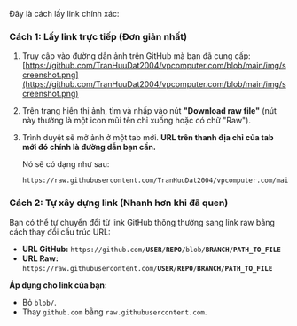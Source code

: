 Đây là cách lấy link chính xác:

### **Cách 1: Lấy link trực tiếp (Đơn giản nhất)**

1.  Truy cập vào đường dẫn ảnh trên GitHub mà bạn đã cung cấp:
    [https://github.com/TranHuuDat2004/vpcomputer.com/blob/main/img/screenshot.png](https://github.com/TranHuuDat2004/vpcomputer.com/blob/main/img/screenshot.png)

2.  Trên trang hiển thị ảnh, tìm và nhấp vào nút **"Download raw file"** (nút này thường là một icon mũi tên chỉ xuống hoặc có chữ "Raw").

3.  Trình duyệt sẽ mở ảnh ở một tab mới. **URL trên thanh địa chỉ của tab mới đó chính là đường dẫn bạn cần.**

    Nó sẽ có dạng như sau:
    ```
    https://raw.githubusercontent.com/TranHuuDat2004/vpcomputer.com/main/img/screenshot.png
    ```

### **Cách 2: Tự xây dựng link (Nhanh hơn khi đã quen)**

Bạn có thể tự chuyển đổi từ link GitHub thông thường sang link raw bằng cách thay đổi cấu trúc URL:

*   **URL GitHub:** `https://github.com/`**`USER`**`/`**`REPO`**`/blob/`**`BRANCH`**`/`**`PATH_TO_FILE`**
*   **URL Raw:** `https://raw.githubusercontent.com/`**`USER`**`/`**`REPO`**`/`**`BRANCH`**`/`**`PATH_TO_FILE`**

**Áp dụng cho link của bạn:**
*   Bỏ `blob/`.
*   Thay `github.com` bằng `raw.githubusercontent.com`.


